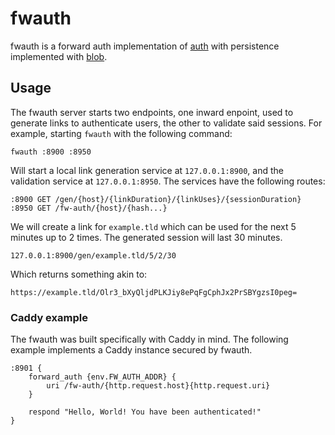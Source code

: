 # fwauth
fwauth is a forward auth implementation of [auth](https://github.com/periaate/auth) with persistence implemented with [blob](https://github.com/periaate/blob).

## Usage
The fwauth server starts two endpoints, one inward enpoint, used to generate links to authenticate users, the other to validate said sessions. For example, starting `fwauth` with the following command:
```
fwauth :8900 :8950
```
Will start a local link generation service at `127.0.0.1:8900`, and the validation service at `127.0.0.1:8950`. The services have the following routes:
```
:8900 GET /gen/{host}/{linkDuration}/{linkUses}/{sessionDuration}
:8950 GET /fw-auth/{host}/{hash...}
```
We will create a link for `example.tld` which can be used for the next 5 minutes up to 2 times. The generated session will last 30 minutes.
```
127.0.0.1:8900/gen/example.tld/5/2/30
```
Which returns something akin to:
```
https://example.tld/Olr3_bXyQljdPLKJiy8ePqFgCphJx2PrSBYgzsI0peg=
```

### Caddy example
The fwauth was built specifically with Caddy in mind. The following example implements a Caddy instance secured by fwauth.
```Caddyfile
:8901 {
	forward_auth {env.FW_AUTH_ADDR} {
		uri /fw-auth/{http.request.host}{http.request.uri}
	}

	respond "Hello, World! You have been authenticated!"
}
```
